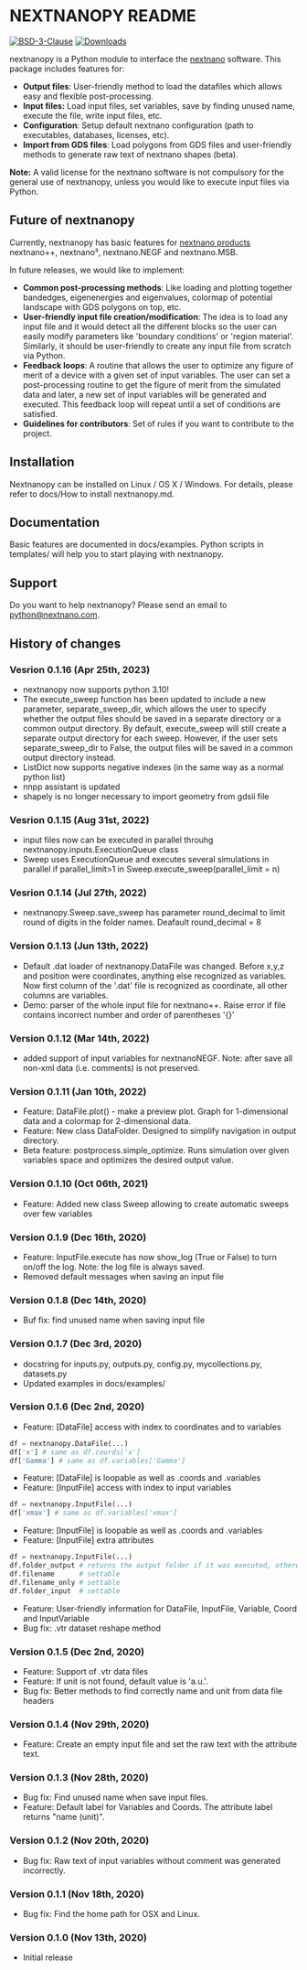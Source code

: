 # NEXTNANOPY README

[![BSD-3-Clause](https://img.shields.io/github/license/nextnanopy/nextnanopy)](https://opensource.org/licenses/BSD-3-Clause)
[![Downloads](https://img.shields.io/github/downloads/nextnanopy/nextnanopy/total)](https://github.com/nextnanopy/nextnanopy/releases)

nextnanopy is a Python module to interface the [nextnano](https://www.nextnano.com/) software. This package includes features for:
* **Output files**: User-friendly method to load the datafiles which allows easy and flexible post-processing. 
* **Input files:** Load input files, set variables, save by finding unused name, execute the file, write input files, etc.
* **Configuration**: Setup default nextnano configuration (path to executables, databases, licenses, etc).
* **Import from GDS files**: Load polygons from GDS files and user-friendly methods to generate raw text of nextnano shapes (beta).

**Note:** A valid license for the nextnano software is not compulsory for the general use of nextnanopy, unless you would like to execute input files via Python.

## Future of nextnanopy
Currently, nextnanopy has basic features for [nextnano products](https://www.nextnano.com/products/products.php) nextnano++, nextnano³, nextnano.NEGF and nextnano.MSB.

In future releases, we would like to implement:

* **Common post-processing methods**: Like loading and plotting together bandedges, eigenenergies and eigenvalues, colormap of potential landscape with GDS polygons on top, etc.
* **User-friendly input file creation/modification**: The idea is to load any input file and it would detect all the different blocks so the user can easily modify parameters like 'boundary conditions' or 'region material'. Similarly, it should be user-friendly to create any input file from scratch via Python.
* **Feedback loops**: A routine that allows the user to optimize any figure of merit of a device with a given set of input variables. The user can set a post-processing routine to get the figure of merit from the simulated data and later, a new set of input variables will be generated and executed. This feedback loop will repeat until a set of conditions are satisfied.
* **Guidelines for contributors**: Set of rules if you want to contribute to the project.
 
## Installation

Nextnanopy can be installed on Linux / OS X / Windows. 
For details, please refer to docs/How to install nextnanopy.md.

## Documentation

Basic features are documented in docs/examples.
Python scripts in templates/ will help you to start playing with nextnanopy.


## Support

Do you want to help nextnanopy? Please send an email to [python@nextnano.com](mailto:python@nextnano.com). 


## History of changes

### Vesrion 0.1.16 (Apr 25th, 2023)
* nextnanopy now supports python 3.10!
* The execute_sweep function has been updated to include a new parameter, separate_sweep_dir, which allows the user to specify whether the output files should be saved in a separate directory or a common output directory.
By default, execute_sweep will still create a separate output directory for each sweep. However, if the user sets separate_sweep_dir to False, the output files will be saved in a common output directory instead.
* ListDict now supports negative indexes (in the same way as a normal python list)
* nnpp assistant is updated
* shapely is no longer necessary to import geometry from gdsii file

### Vesrion 0.1.15 (Aug 31st, 2022)
* input files now can be executed in parallel throuhg nextnanopy.inputs.ExecutionQueue class
* Sweep uses ExecutionQueue and executes several simulations in parallel if parallel_limit>1 in Sweep.execute_sweep(parallel_limit = n)
 
### Vesrion 0.1.14 (Jul 27th, 2022)
* nextnanopy.Sweep.save_sweep has parameter round_decimal to limit round of digits in the folder names. Deafault round_decimal = 8

### Version 0.1.13 (Jun 13th, 2022)
* Default .dat loader of nextnanopy.DataFile was changed. Before x,y,z and position were coordinates, anything else recognized as variables. Now first column of the '.dat' file is recognized as coordinate, all other columns are variables.
* Demo: parser of the whole input file for nextnano++. Raise error if file contains incorrect number and order of parentheses '{}'

### Version 0.1.12 (Mar 14th, 2022)
* added support of input variables for nextnanoNEGF. Note: after save all non-xml data (i.e. comments) is not preserved.

### Version 0.1.11 (Jan 10th, 2022)
* Feature: DataFile.plot() - make a preview plot. Graph for 1-dimensional data and a colormap for 2-dimensional data.
* Feature: New class DataFolder. Designed to simplify navigation in output directory.
* Beta feature: postprocess.simple_optimize. Runs simulation over given variables space and optimizes the desired output value.


### Version 0.1.10 (Oct 06th, 2021)
* Feature: Added new class Sweep allowing to create automatic sweeps over few variables 


### Version 0.1.9 (Dec 16th, 2020)
* Feature: InputFile.execute has now show_log (True or False) to turn on/off the log. Note: the log file is always saved. 
* Removed default messages when saving an input file

### Version 0.1.8 (Dec 14th, 2020)
* Buf fix: find unused name when saving input file

### Version 0.1.7 (Dec 3rd, 2020)
* docstring for inputs.py, outputs.py, config.py, mycollections.py, datasets.py
* Updated examples in docs/examples/

### Version 0.1.6 (Dec 2nd, 2020)
* Feature: [DataFile] access with index to coordinates and to variables
```python
df = nextnanopy.DataFile(...)
df['x'] # same as df.coords['x']
df['Gamma'] # same as df.variables['Gamma']
```
* Feature: [DataFile] is loopable as well as .coords and .variables
* Feature: [InputFile] access with index to input variables
```python
df = nextnanopy.InputFile(...)
df['xmax'] # same as df.variables['xmax']
```
* Feature: [InputFile] is loopable as well as .coords and .variables
* Feature: [InputFile] extra attributes
```python
df = nextnanopy.InputFile(...)
df.folder_output # returns the output folder if it was executed, otherwise it raises an error
df.filename      # settable
df.filename_only # settable
df.folder_input  # settable
```
* Feature: User-friendly information for DataFile, InputFile, Variable, Coord and InputVariable
* Bug fix: .vtr dataset reshape method

### Version 0.1.5 (Dec 2nd, 2020)
* Feature: Support of .vtr data files
* Feature: If unit is not found, default value is 'a.u.'.
* Bug fix: Better methods to find correctly name and unit from data file headers

### Version 0.1.4 (Nov 29th, 2020)
* Feature: Create an empty input file and set the raw text with the attribute text.

### Version 0.1.3 (Nov 28th, 2020)
* Bug fix: Find unused name when save input files.
* Feature: Default label for Variables and Coords. The attribute label returns "name (unit)". 

### Version 0.1.2 (Nov 20th, 2020)
* Bug fix: Raw text of input variables without comment was generated incorrectly.

### Version 0.1.1 (Nov 18th, 2020)
* Bug fix: Find the home path for OSX and Linux.

### Version 0.1.0 (Nov 13th, 2020)
* Initial release
